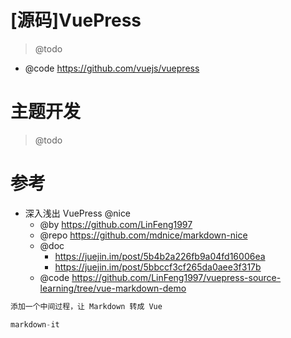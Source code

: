 # [源码]VuePress

> @todo

- @code https://github.com/vuejs/vuepress

# 主题开发

> @todo

# 参考

- 深入浅出 VuePress @nice
    - @by https://github.com/LinFeng1997
    - @repo https://github.com/mdnice/markdown-nice
    - @doc
      - https://juejin.im/post/5b4b2a226fb9a04fd16006ea
      - https://juejin.im/post/5bbccf3cf265da0aee3f317b
    - @code https://github.com/LinFeng1997/vuepress-source-learning/tree/vue-markdown-demo

```js
添加一个中间过程，让 Markdown 转成 Vue

markdown-it
```
